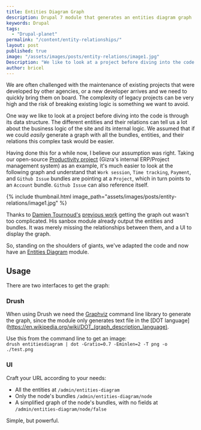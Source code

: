 ```yaml
---
title: Entities Diagram Graph
description: Drupal 7 module that generates an entities diagram graph
keywords: Drupal
tags:
  - "Drupal-planet"
permalink: "/content/entity-relationships/"
layout: post
published: true
image: "/assets/images/posts/entity-relations/image1.jpg"
Description: "We like to look at a project before diving into the code through its data structure. The different entities and their relations can tell us a lot about the business logic."
author: bricel
---
```





We are often challenged with the maintenance of existing projects that were developed by other agencies, or a new developer arrives and we need to quickly bring them on board. The complexity of legacy projects can be very high and the risk of breaking existing logic is something we want to avoid.

One way we like to look at a project before diving into the code is through its data structure. The different entities and their relations can tell us a lot about the business logic of the site and its internal logic. We assumed that if we could _easily_ generate a graph with all the bundles, entities, and their relations this complex task would be easier.

Having done this for a while now, I believe our assumption was right. Taking our open-source [Productivity project](https://github.com/Gizra/productivity#gizra-productivity) (Gizra's internal ERP/Project management system) as an example, it's much easier to look at the following graph and understand that `Work session`, `Time tracking`, `Payment`, and `Github Issue` bundles are pointing at a `Project`, which in turn points to an `Account` bundle. `Github Issue` can also reference itself.

{% include thumbnail.html image_path="assets/images/posts/entity-relations/image1.jpg" %}

<!-- more -->

Thanks to [Damien Tournoud's](https://www.drupal.org/u/damien-tournoud) [previous work](https://www.drupal.org/project/1438582/git-instructions) getting the graph out wasn't too complicated. His sanbox module already output the entities and bundles. It was merely missing the relationships between them, and a UI to display the graph.

So, standing on the shoulders of giants, we've adapted the code and now have an [Entities Diagram](https://github.com/Gizra/entitiesdiagram) module.


## Usage

There are two interfaces to get the graph:

### Drush

When using Drush we need the [Graphviz](http://www.graphviz.org/doc/info/command.html) command line library to generate the graph,
since the module only generates text file in the [DOT language](https://en.wikipedia.org/wiki/DOT_(graph_description_language).

Use this from the command line to get an image:  
`drush entitiesdiagram | dot -Gratio=0.7 -Eminlen=2 -T png -o ./test.png`

### UI

Craft your URL according to your needs:

* All the entities at `/admin/entities-diagram`
* Only the node's bundles `/admin/entities-diagram/node`
* A simplified graph of the node's bundles, with no fields at `/admin/entities-diagram/node/false`

Simple, but powerful.

